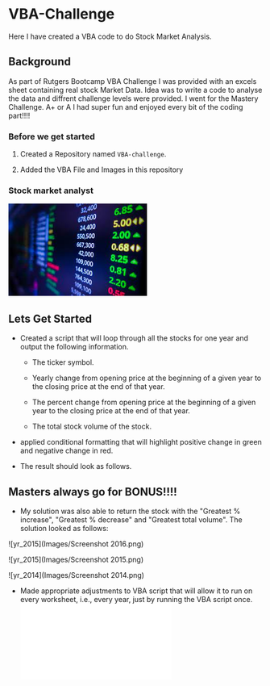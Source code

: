 # VBA-Challenge
Here I have created a VBA code to do Stock Market Analysis.


## Background

As part of Rutgers Bootcamp VBA Challenge I was provided with an excels sheet containing real stock Market Data. Idea was to write a code to analyse the data and diffrent challenge levels were provided. I went for the Mastery Challenge. A+ or A I had super fun and enjoyed every bit of the coding part!!!! 


### Before we get started

1. Created a Repository named `VBA-challenge`.

2. Added the VBA File and Images in this repository


### Stock market analyst

![stock Market](Images/stock.jfif)

## Lets Get Started

* Created a script that will loop through all the stocks for one year and output the following information.

  * The ticker symbol.

  * Yearly change from opening price at the beginning of a given year to the closing price at the end of that year.

  * The percent change from opening price at the beginning of a given year to the closing price at the end of that year.

  * The total stock volume of the stock.

*  applied conditional formatting that will highlight positive change in green and negative change in red.

* The result should look as follows.



## Masters always go for BONUS!!!!

* My solution was also able to return the stock with the "Greatest % increase", "Greatest % decrease" and "Greatest total volume". The solution looked as follows:

![yr_2015](Images/Screenshot 2016.png)

![yr_2015](Images/Screenshot 2015.png)

![yr_2014](Images/Screenshot 2014.png)

* Made appropriate adjustments to  VBA script that will allow it to run on every worksheet, i.e., every year, just by running the VBA script once.
![the final VBS](stock_macro.vbs.txt)

